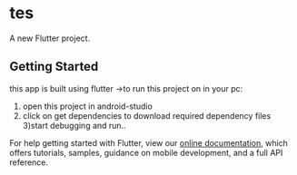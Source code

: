 # tes

A new Flutter project.

## Getting Started
this app is built using flutter 
->to run this project on in your pc:
1) open this project in android-studio
2) click on get dependencies to download required dependency files
3)start debugging and run..

For help getting started with Flutter, view our
[online documentation](https://flutter.dev/docs), which offers tutorials,
samples, guidance on mobile development, and a full API reference.
